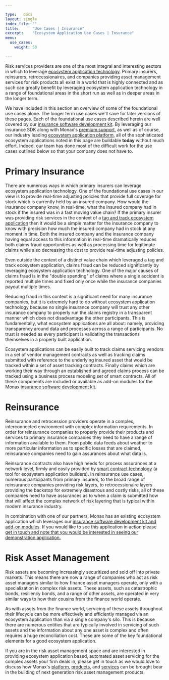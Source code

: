 ```yaml
---

type:   docs
layout: single
index_file: ""
title:      "Use Cases | Insurance"
excerpt:    "Ecosystem Application Use Cases | Insurance"
menu:
  use_cases:
    weight: 50

---
```


Risk services providers are one of the most integral and interesting sectors in which to leverage [ecosystem application technology](/explainers/ecosystem_applications). Primary insurers, reinsurers, retrocessionaires, and companies providing asset management services for risk products all exist in a world that is highly connected and as such can greatly benefit by leveraging ecosystem application technology in a range of foundational areas in the short run as well as in deeper areas in the longer term.

We have included in this section an overview of some of the foundational use cases alone. The longer term use cases we'll save for later versions of these pages. Each of the foundational use cases described herein are well covered by our [insurance software development kit](/library/#insurance-sdk). By leveraging our insurance SDK along with Monax's [premium support](/packages), as well as of course, our industry leading [ecosystem application platform](/platform), all of the sophisticated ecosystem applications noted in this page are buildable **today** without much effort. Indeed, our team has done most of the difficult work for the use cases outlined below so that your company does not have to.

# Primary Insurance

There are numerous ways in which primary insurers can leverage ecosystem application technology. One of the foundational use cases in our view is to provide real-time adjusting policies that provide full coverage for stock which is currently held by an insured company. How would the insurance company know, in real-time, what the insured company had in stock if the insured was in a fast moving value chain? If the primary insurer was providing risk services in the context of a [tag and track ecosystem application](/use_cases/logistics/#supply-chain) then it would be a simple matter for the insurance company to know with precision how much the insured company had in stock at any moment in time. Both the insured company and the insurance company having equal access to this information in real-time dramatically reduces both claims fraud opportunities as well as processing time for legitimate claims while also decreasing the cost to provide real-time adjusting policies.

Even outside the context of a distinct value chain which leveraged a tag and track ecosystem application, claims fraud can be reduced significantly by leveraging ecosystem application technology. One of the major causes of claims fraud is in the "double spending" of claims where a single accident is reported multiple times and fixed only once while the insurance companies payout multiple times.

Reducing fraud in this context is a significant need for many insurance companies, but it is extremely hard to do without ecosystem application technology because no single insurance company will trust any other insurance company to properly run the claims registry in a transparent manner which does not disadvantage the other participants. This is fundamentally, what ecosystem applications are all about: namely, providing transparency around data and processes across a range of participants. No trust is needed as every participant is validating the transactions themselves in a properly built application.

Ecosystem applications can be easily built to track claims servicing vendors in a set of vendor management contracts as well as tracking claims submitted with reference to the underlying insured asset that would be tracked within a set of asset tracking contracts. Finally claims which are working their way through an established and agreed claims process can be tracked using a business process modeling set of smart contracts. All of these components are included or available as add-on modules for the Monax [insurance software development kit](/library/#insurance-sdk).

# Reinsurance

Reinsurance and retrocession providers operate in a complex, interconnected environment with complex information requirements. In order for reinsurance companies to properly provide their products and services to primary insurance companies they need to have a range of information available to them. From public data feeds about weather to more particular information as to specific losses that are claimed, reinsurance companies need to gain assurances about what data is.

Reinsurance contracts also have high needs for process assurances at a network level, firmly and easily provided by [smart contract technology](/explainers/smart_contracts) (a tool for ecosystem application builders). In reinsurance use cases, numerous participants from primary insurers, to the broad range of reinsurance companies providing risk layers, to retrocessionaire layers providing the backstop for extremely disastrous and costly risks, all of these companies need to have assurances as to when a claim is submitted how that will affect the complex network of risk layering that is typical within modern insurance industry.

In combination with one of our partners, Monax has an existing ecosystem application which leverages our [insurance software development kit and add-on modules](/library/#insurance-sdk). If you would like to see this application in action please <a href="/?monax_viewer_type=end_user&product_interest=sdk#contact-monax">get in touch and note that you would be interested in seeing our demonstration application.</a>

# Risk Asset Management

Risk assets are becoming increasingly securitized and sold off into private markets. This means there are now a range of companies who act as risk asset managers similar to how finance asset managers operate, only with a specialization in complex risk assets. These assets, such as catastrophic bonds, resiliency bonds, and a range of other assets, are operated in very similar ways to how their cousins from the finance world operate.

As with assets from the finance world, servicing of these assets throughout their lifecycle can be more effectively and efficiently managed via an ecosystem application than via a single company's silo. This is because there are numerous entities that are typically involved in servicing of such assets and the information about any one asset is complex and often requires a huge reconciliation cost. These are some of the key foundational elements for a good ecosystem application.

If you are in the risk asset management space and are interested in providing ecosystem application based, automated asset servicing for the complex assets your firm deals in, please get in touch as we would love to discuss how Monax's [platform](/platform), [products](/library), and [services](/packages) can be brought bear in the building of next generation risk asset management products.

